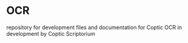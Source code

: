 # OCR
repository for development files and documentation for Coptic OCR in development by Coptic Scriptorium
